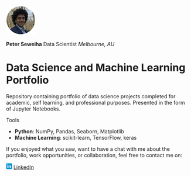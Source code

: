 
[![Profile](/images/profile5.png)](https://peter-seweiha.github.io/)

**Peter Seweiha**
Data Scientist
*Melbourne, AU*

# Data Science and Machine Learning Portfolio
Repository containing portfolio of data science projects completed for academic, self learning, and professional purposes. Presented in the form of Jupyter Notebooks.

Tools
  - **Python**: NumPy, Pandas, Seaborn, Matplotlib
  - **Machine Learning**: scikit-learn, TensorFlow, keras







  If you enjoyed what you saw, want to have a chat with me about the portfolio, work opportunities, or collaboration, feel free to contact me on:

  [![LinkedIn](images/linkedin5.png)](https://www.linkedin.com/in/pseweiha/) [LinkedIn](https://www.linkedin.com/in/pseweiha/)
